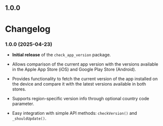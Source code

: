 ## 1.0.0


# Changelog

### 1.0.0 (2025-04-23)

*   **Initial release** of the `check_app_version` package.

*   Allows comparison of the current app version with the versions available in the Apple App Store (iOS) and Google Play Store (Android).

*   Provides functionality to fetch the current version of the app installed on the device and compare it with the latest versions available in both stores.

*   Supports region-specific version info through optional country code parameter.

*   Easy integration with simple API methods: `checkVersion()` and `_shouldUpdate()`.
